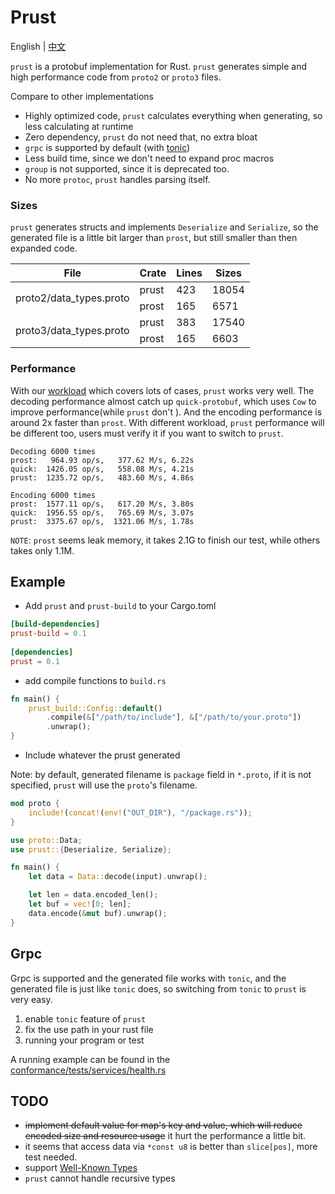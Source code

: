 # Prust

English | [中文](README_cn.md)

`prust` is a protobuf implementation for Rust. `prust` generates simple and high performance
code from `proto2` or `proto3` files.

Compare to other implementations
- Highly optimized code, `prust` calculates everything when generating, so less calculating at runtime
- Zero dependency, `prust` do not need that, no extra bloat
- `grpc` is supported by default (with [tonic](https://github.com/hyperium/tonic))
- Less build time, since we don't need to expand proc macros
- `group` is not supported, since it is deprecated too.
- No more `protoc`, `prust` handles parsing itself. 

### Sizes
`prust` generates structs and implements `Deserialize` and `Serialize`,
so the generated file is a little bit larger than `prost`, but still smaller 
than then expanded code.

<table>
    <thead>
        <tr>
            <th> File </th>
            <th> Crate </th>
            <th> Lines </th>
            <th> Sizes </th>
        </tr>
    </thead>
    <tbody>
        <tr>
            <td rowspan=2>proto2/data_types.proto</td>
            <td> prust </td>
            <td> 423 </td>
            <td> 18054 </td>
        </tr>
        <tr>
            <td> prost </td>
            <td> 165 </td>
            <td> 6571 </td>
        </tr>
        <tr>
            <td rowspan=2> proto3/data_types.proto </td>
            <td> prust </td>
            <td> 383 </td>
            <td> 17540 </td>
        </tr>
        <tr>
            <td> prost </td>
            <td> 165 </td>
            <td> 6603 </td>
        </tr>
    </tbody>
</table>


### Performance
With our [workload](perf/proto/perf.proto) which covers lots of cases, `prust` works very well. 
The decoding performance almost catch up `quick-protobuf`, which uses `Cow` to 
improve performance(while `prust` don't ). And the encoding performance is around 2x 
faster than `prost`. With different workload, `prust` performance will be different
too, users must verify it if you want to switch to `prust`.

```text
Decoding 6000 times
prost:   964.93 op/s,   377.62 M/s, 6.22s
quick:  1426.05 op/s,   558.08 M/s, 4.21s
prust:  1235.72 op/s,   483.60 M/s, 4.86s

Encoding 6000 times
prost:  1577.11 op/s,   617.20 M/s, 3.80s
quick:  1956.55 op/s,   765.69 M/s, 3.07s
prust:  3375.67 op/s,  1321.06 M/s, 1.78s
```

`NOTE`: `prost` seems leak memory, it takes 2.1G to finish our test, while others takes only 1.1M.

## Example
- Add `prust` and `prust-build` to your Cargo.toml 
```toml
[build-dependencies]
prust-build = 0.1
 
[dependencies]
prust = 0.1
```

- add compile functions to `build.rs` 
```rust
fn main() {
    prust_build::Config::default()
        .compile(&["/path/to/include"], &["/path/to/your.proto"])
        .unwrap();
}
```

- Include whatever the prust generated

Note: by default, generated filename is `package` field in `*.proto`, if it is not specified, 
`prust` will use the `proto`'s filename.
```rust
mod proto {
    include!(concat!(env!("OUT_DIR"), "/package.rs"));
}

use proto::Data;
use prust::{Deserialize, Serialize};

fn main() {
    let data = Data::decode(input).unwrap();

    let len = data.encoded_len();
    let buf = vec![0; len];
    data.encode(&mut buf).unwrap();
}
```

## Grpc
Grpc is supported and the generated file works with `tonic`, 
and the generated file is just like `tonic` does, so switching from `tonic`
to `prust` is very easy.
1. enable `tonic` feature of `prust`
2. fix the use path in your rust file
3. running your program or test

A running example can be found in the [conformance/tests/services/health.rs](conformance/tests/services/health.rs)

## TODO
- ~~implement default value for map's key and value, which will reduce 
encoded size and resource usage~~ it hurt the performance a little bit.
- it seems that access data via `*const u8` is better than `slice[pos]`, more test needed. 
- support [Well-Known Types](https://protobuf.dev/reference/protobuf/google.protobuf/)
- `prust` cannot handle recursive types